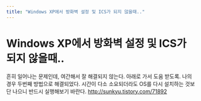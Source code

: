 ```yaml
---
title: "Windows XP에서 방화벽 설정 및 ICS가 되지 않을때.."
---
```

# Windows XP에서 방화벽 설정 및 ICS가 되지 않을때..

흔히 일어나는 문제인데, 여간해서 잘 해결되지 않는다.
아래로 가서 도움 받도록. 나의 경우 두번째 방법으로 해결되었다.
시간이 다소 소요되더라도 OS를 다시 설치하는 것보단 나으니 반드시 실행해보기 바란다.
http://sunkyu.tistory.com/71892

